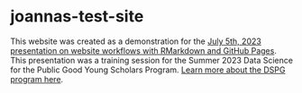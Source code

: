 # joannas-test-site

This website was created as a demonstration for the [July 5th, 2023 presentation on website workflows with RMarkdown and GitHub Pages](https://dspg-young-scholars-program.github.io/intro-rmd-websites/presentation.html#(1)). This presentation was a training session for the Summer 2023 Data Science for the Public Good Young Scholars Program. [Learn more about the DSPG program here](https://biocomplexity.virginia.edu/data-science-public-good-young-scholars-program).
